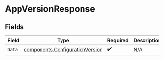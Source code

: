 # AppVersionResponse


## Fields

| Field                                                                              | Type                                                                               | Required                                                                           | Description                                                                        |
| ---------------------------------------------------------------------------------- | ---------------------------------------------------------------------------------- | ---------------------------------------------------------------------------------- | ---------------------------------------------------------------------------------- |
| `Data`                                                                             | [components.ConfigurationVersion](../../models/components/configurationversion.md) | :heavy_check_mark:                                                                 | N/A                                                                                |